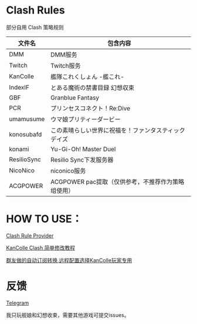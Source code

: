 # Clash Rules 

部分自用 Clash 策略规则

| 文件名      | 包含内容                                             |
| ----------- | ---------------------------------------------------- |
| DMM         | DMM服务                                              |
| Twitch      | Twitch服务                                           |
| KanColle    | 艦隊これくしょん -艦これ-                            |
| IndexIF     | とある魔術の禁書目録 幻想収束                        |
| GBF         | Granblue Fantasy                                     |
| PCR         | プリンセスコネクト！Re:Dive                          |
| umamusume   | ウマ娘プリティーダービー                             |
| konosubafd  | この素晴らしい世界に祝福を！ファンタスティックデイズ |
| konami      | Yu-Gi-Oh! Master Duel                                |
| ResilioSync | Resilio Sync下发服务器                               |
| NicoNico    | niconico服务                                         |
| ACGPOWER    | ACGPOWER pac提取（仅供参考，不推荐作为策略组使用）   |

# HOW TO USE：

[Clash Rule Provider](https://lancellc.gitbook.io/clash/clash-config-file/rule-provider) 

[KanColle Clash 简单修改教程](https://telegra.ph/clash-kancolle-rules-07-19) 

[群友做的自动订阅转换,远程配置选择KanColle玩家专用](https://acl4ssr.antientropy.xyz/)

# 反馈

[Telegram](https://t.me/AdriaticSea)

我只玩舰娘和幻想收束，需要其他游戏可提交issues。